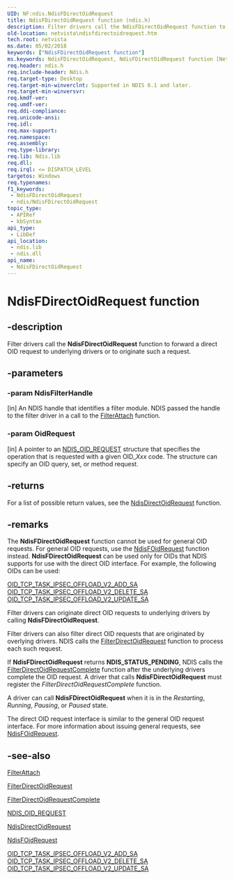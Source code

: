 ```yaml
---
UID: NF:ndis.NdisFDirectOidRequest
title: NdisFDirectOidRequest function (ndis.h)
description: Filter drivers call the NdisFDirectOidRequest function to forward a direct OID request to underlying drivers or to originate such a request.
old-location: netvista\ndisfdirectoidrequest.htm
tech.root: netvista
ms.date: 05/02/2018
keywords: ["NdisFDirectOidRequest function"]
ms.keywords: NdisFDirectOidRequest, NdisFDirectOidRequest function [Network Drivers Starting with Windows Vista], ndis/NdisFDirectOidRequest, ndis_request_direct_ref_f29e3367-5ebb-43af-bea8-d8729436ee17.xml, netvista.ndisfdirectoidrequest
req.header: ndis.h
req.include-header: Ndis.h
req.target-type: Desktop
req.target-min-winverclnt: Supported in NDIS 6.1 and later.
req.target-min-winversvr: 
req.kmdf-ver: 
req.umdf-ver: 
req.ddi-compliance: 
req.unicode-ansi: 
req.idl: 
req.max-support: 
req.namespace: 
req.assembly: 
req.type-library: 
req.lib: Ndis.lib
req.dll: 
req.irql: <= DISPATCH_LEVEL
targetos: Windows
req.typenames: 
f1_keywords:
 - NdisFDirectOidRequest
 - ndis/NdisFDirectOidRequest
topic_type:
 - APIRef
 - kbSyntax
api_type:
 - LibDef
api_location:
 - ndis.lib
 - ndis.dll
api_name:
 - NdisFDirectOidRequest
---
```


# NdisFDirectOidRequest function


## -description

Filter drivers call the 
  <b>NdisFDirectOidRequest</b> function to forward a direct OID request to underlying drivers or to originate
  such a request.

## -parameters

### -param NdisFilterHandle 

[in]
An NDIS handle that identifies a filter module. NDIS passed the handle to the filter driver in a
     call to the 
     <a href="/windows-hardware/drivers/ddi/ndis/nc-ndis-filter_attach">FilterAttach</a> function.

### -param OidRequest 

[in]
A pointer to an 
     <a href="/windows-hardware/drivers/ddi/ndis/ns-ndis-_ndis_oid_request">NDIS_OID_REQUEST</a> structure that specifies
     the operation that is requested with a given OID_<i>Xxx</i> code. The structure can specify an OID query, set, or method request.

## -returns

For a list of possible return values, see the 
     <a href="/windows-hardware/drivers/ddi/ndis/nf-ndis-ndisdirectoidrequest">NdisDirectOidRequest</a> function.

## -remarks

The 
    <b>NdisFDirectOidRequest</b> function cannot be used for general OID requests. For general OID requests,
    use the 
    <a href="/windows-hardware/drivers/ddi/ndis/nf-ndis-ndisfoidrequest">NdisFOidRequest</a> function instead. 
    <b>NdisFDirectOidRequest</b> can be used only for OIDs that NDIS supports for use with the direct OID
    interface. For example, the following OIDs can be used:


<a href="/windows-hardware/drivers/network/oid-tcp-task-ipsec-offload-v2-add-sa">
       OID_TCP_TASK_IPSEC_OFFLOAD_V2_ADD_SA</a>



<a href="/windows-hardware/drivers/network/oid-tcp-task-ipsec-offload-v2-delete-sa">
       OID_TCP_TASK_IPSEC_OFFLOAD_V2_DELETE_SA</a>



<a href="/windows-hardware/drivers/network/oid-tcp-task-ipsec-offload-v2-update-sa">
       OID_TCP_TASK_IPSEC_OFFLOAD_V2_UPDATE_SA</a>


Filter drivers can originate direct OID requests to underlying drivers by calling 
    <b>NdisFDirectOidRequest</b>.

Filter drivers can also filter direct OID requests that are originated by overlying drivers. NDIS
    calls the 
    <a href="/windows-hardware/drivers/ddi/ndis/nc-ndis-filter_direct_oid_request">FilterDirectOidRequest</a> function
    to process each such request.

If 
    <b>NdisFDirectOidRequest</b> returns <b>NDIS_STATUS_PENDING</b>, NDIS calls the 
    <a href="/windows-hardware/drivers/ddi/ndis/nc-ndis-filter_direct_oid_request_complete">FilterDirectOidRequestComplete</a> function after the underlying drivers complete the OID request. A
    driver that calls 
    <b>NdisFDirectOidRequest</b> must register the 
    <i>FilterDirectOidRequestComplete</i> function.

A driver can call 
    <b>NdisFDirectOidRequest</b> when it is in the 
    <i>Restarting</i>, 
    <i>Running</i>, 
    <i>Pausing</i>, or 
    <i>Paused</i> state.

The direct OID request interface is similar to the general OID request interface. For more information
    about issuing general requests, see 
    <a href="/windows-hardware/drivers/ddi/ndis/nf-ndis-ndisfoidrequest">NdisFOidRequest</a>.

## -see-also

<a href="/windows-hardware/drivers/ddi/ndis/nc-ndis-filter_attach">FilterAttach</a>



<a href="/windows-hardware/drivers/ddi/ndis/nc-ndis-filter_direct_oid_request">FilterDirectOidRequest</a>



<a href="/windows-hardware/drivers/ddi/ndis/nc-ndis-filter_direct_oid_request_complete">
   FilterDirectOidRequestComplete</a>



<a href="/windows-hardware/drivers/ddi/ndis/ns-ndis-_ndis_oid_request">NDIS_OID_REQUEST</a>



<a href="/windows-hardware/drivers/ddi/ndis/nf-ndis-ndisdirectoidrequest">NdisDirectOidRequest</a>



<a href="/windows-hardware/drivers/ddi/ndis/nf-ndis-ndisfoidrequest">NdisFOidRequest</a>



<a href="/windows-hardware/drivers/network/oid-tcp-task-ipsec-offload-v2-add-sa">
   OID_TCP_TASK_IPSEC_OFFLOAD_V2_ADD_SA</a>



<a href="/windows-hardware/drivers/network/oid-tcp-task-ipsec-offload-v2-delete-sa">
   OID_TCP_TASK_IPSEC_OFFLOAD_V2_DELETE_SA</a>



<a href="/windows-hardware/drivers/network/oid-tcp-task-ipsec-offload-v2-update-sa">
   OID_TCP_TASK_IPSEC_OFFLOAD_V2_UPDATE_SA</a>
